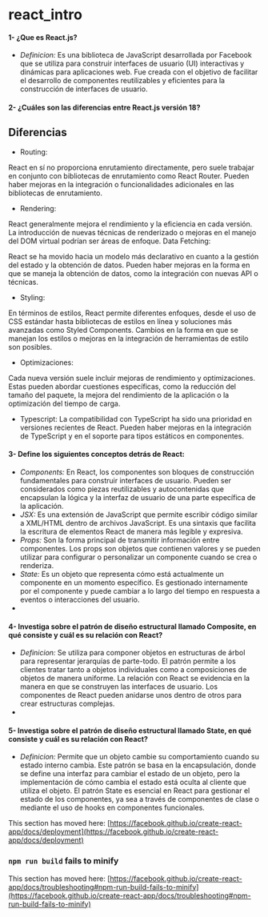 # react_intro
#### 1- ¿Que es React.js?
- *Definicion:* Es una biblioteca de JavaScript desarrollada por Facebook que se utiliza para construir interfaces de usuario (UI) interactivas y dinámicas para aplicaciones web. Fue creada con el objetivo de facilitar el desarrollo de componentes reutilizables y eficientes para la construcción de interfaces de usuario.
#### 2- ¿Cuáles son las diferencias entre React.js versión 18?
## Diferencias

- Routing:

React en sí no proporciona enrutamiento directamente, pero suele trabajar en conjunto con bibliotecas de enrutamiento como React Router. Pueden haber mejoras en la integración o funcionalidades adicionales en las bibliotecas de enrutamiento.

- Rendering:

React generalmente mejora el rendimiento y la eficiencia en cada versión. La introducción de nuevas técnicas de renderizado o mejoras en el manejo del DOM virtual podrían ser áreas de enfoque.
Data Fetching:

React se ha movido hacia un modelo más declarativo en cuanto a la gestión del estado y la obtención de datos. Pueden haber mejoras en la forma en que se maneja la obtención de datos, como la integración con nuevas API o técnicas.

- Styling:

En términos de estilos, React permite diferentes enfoques, desde el uso de CSS estándar hasta bibliotecas de estilos en línea y soluciones más avanzadas como Styled Components. Cambios en la forma en que se manejan los estilos o mejoras en la integración de herramientas de estilo son posibles.

- Optimizaciones:

Cada nueva versión suele incluir mejoras de rendimiento y optimizaciones. Estas pueden abordar cuestiones específicas, como la reducción del tamaño del paquete, la mejora del rendimiento de la aplicación o la optimización del tiempo de carga.

- Typescript:
La compatibilidad con TypeScript ha sido una prioridad en versiones recientes de React. Pueden haber mejoras en la integración de TypeScript y en el soporte para tipos estáticos en componentes.

#### 3- Define los siguientes conceptos detrás de React:
- *Components:* En React, los componentes son bloques de construcción fundamentales para construir interfaces de usuario. Pueden ser considerados como piezas reutilizables y autocontenidas que encapsulan la lógica y la interfaz de usuario de una parte específica de la aplicación.
- *JSX:* Es una extensión de JavaScript que permite escribir código similar a XML/HTML dentro de archivos JavaScript. Es una sintaxis que facilita la escritura de elementos React de manera más legible y expresiva.
- *Props:* Son la forma principal de transmitir información entre componentes. Los props son objetos que contienen valores y se pueden utilizar para configurar o personalizar un componente cuando se crea o renderiza.
- *State:* Es un objeto que representa cómo está actualmente un componente en un momento específico. Es gestionado internamente por el componente y puede cambiar a lo largo del tiempo en respuesta a eventos o interacciones del usuario.
- 
#### 4- Investiga sobre el patrón de diseño estructural llamado Composite, en qué consiste y cuál es su relación con React?
- *Definicion:* Se utiliza para componer objetos en estructuras de árbol para representar jerarquías de parte-todo. El patrón permite a los clientes tratar tanto a objetos individuales como a composiciones de objetos de manera uniforme. La relación con React se evidencia en la manera en que se construyen las interfaces de usuario. Los componentes de React pueden anidarse unos dentro de otros para crear estructuras complejas.
- 
#### 5- Investiga sobre el patrón de diseño estructural llamado State, en qué consiste y cuál es su relación con React?
- *Definicion:* Permite que un objeto cambie su comportamiento cuando su estado interno cambia. Este patrón se basa en la encapsulación, donde se define una interfaz para cambiar el estado de un objeto, pero la implementación de cómo cambia el estado está oculta al cliente que utiliza el objeto. El patrón State es esencial en React para gestionar el estado de los componentes, ya sea a través de componentes de clase o mediante el uso de hooks en componentes funcionales. 

This section has moved here: [https://facebook.github.io/create-react-app/docs/deployment](https://facebook.github.io/create-react-app/docs/deployment)

### `npm run build` fails to minify

This section has moved here: [https://facebook.github.io/create-react-app/docs/troubleshooting#npm-run-build-fails-to-minify](https://facebook.github.io/create-react-app/docs/troubleshooting#npm-run-build-fails-to-minify)
